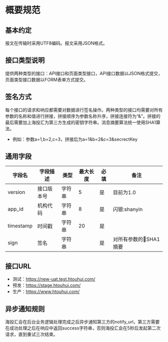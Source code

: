 # 概要规范

## 基本约定

报文在传输时采用UTF8编码。报文采用JSON格式。

## 接口类型说明

提供两种类型的接口：API接口和页面类型接口，API接口数据以JSON格式提交，页面类型接口数据以FORM表单方式提交。

## 签名方式

每个接口的请求和响应都需要对数据进行签名操作。两种类型的接口均需要对所有参数的名称和值进行拼接，拼接顺序为参数名称升序，拼接连接符为“&”。拼接的最后需要加上海投汇为第三方生成的密钥字符串。消息摘要算法统一使用SHA1算法。

* 例如：参数a=1,b=2,c=3，拼接后为a=1&b=2&c=3&secrectKey

## 通用字段

| 字段名 | 字段描述 | 类型 | 最大长度 | 必填 | 备注 |
| -------- | -------- | -------- | -------- | -------- | -------- |
| version | 接口版本号 | 字符串 | 5| 是 | 目前为1.0 |
| app_id | 机构代码| 字符串 | 8 | 是 | 闪银:shanyin |
| timestamp | 时间戳 | 字符串 | 20 | 是 | |
| sign | 签名 | 字符串 | | 是 | 对所有参数的SHA1摘要 |

## 接口URL

* 测试：https://new-uat.test.htouhui.com/
* 预发：https://stage.htouhui.com/
* 生产：https://www.htouhui.com/

## 异步通知规则

海投汇会在后台业务逻辑处理完成之后异步通知第三方的notify_url，第三方需要在成功处理之后在响应中返回success字符串，否则海投汇会在5秒后发起第二次请求，直到重试三次结束。